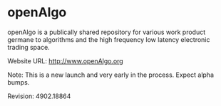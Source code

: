 openAlgo
========

openAlgo is a publically shared repository for various work product germane to algorithms and the high frequency low latency electronic trading space.

Website URL: http://www.openAlgo.org

Note: This is a new launch and very early in the process.  Expect alpha bumps.




Revision: 4902.18864